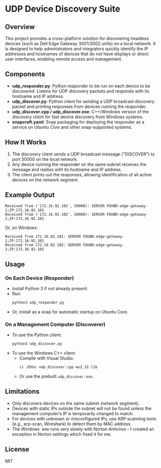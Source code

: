 # UDP Device Discovery Suite

## Overview
This project provides a cross-platform solution for discovering headless devices (such as Dell Edge Gateway 3001/3002 units) on a local network. It is designed to help administrators and integrators quickly identify the IP addresses and hostnames of devices that do not have displays or direct user interfaces, enabling remote access and management.

## Components
- **udp_responder.py**: Python responder to be run on each device to be discovered. Listens for UDP discovery packets and responds with its hostname and IP address.
- **udp_discover.py**: Python client for sending a UDP broadcast discovery packet and printing responses from devices running the responder.
- **udp_discover.cpp / udp_discover.exe**: C++/Windows version of the discovery client for fast device discovery from Windows systems.
- **snapcraft.yaml**: Snap packaging for deploying the responder as a service on Ubuntu Core and other snap-supported systems.

## How It Works
1. The discovery client sends a UDP broadcast message ("DISCOVER") to port 50000 on the local network.
2. Any device running the responder on the same subnet receives the message and replies with its hostname and IP address.
3. The client prints out the responses, allowing identification of all active devices on the network segment.

## Example Output
```
Received from ('172.16.92.101', 50000): SERVER FOUND:edge-gateway-1;IP:172.16.92.101
Received from ('172.16.92.102', 50000): SERVER FOUND:edge-gateway-2;IP:172.16.92.102
```
Or, on Windows:
```
Received from 172.16.92.101: SERVER FOUND:edge-gateway-1;IP:172.16.92.101
Received from 172.16.92.102: SERVER FOUND:edge-gateway-2;IP:172.16.92.102
```

## Usage
### On Each Device (Responder)
- Install Python 3 if not already present.
- Run:
  ```sh
  python3 udp_responder.py
  ```
- Or, install as a snap for automatic startup on Ubuntu Core.

### On a Management Computer (Discoverer)
- To use the Python client:
  ```sh
  python3 udp_discover.py
  ```
- To use the Windows C++ client:
  - Compile with Visual Studio:
    ```sh
    cl /EHsc udp_discover.cpp ws2_32.lib
    ```
  - Or use the prebuilt `udp_discover.exe`.

## Limitations
- Only discovers devices on the same subnet (network segment).
- Devices with static IPs outside the subnet will not be found unless the management computer’s IP is temporarily changed to match.
- For devices with unknown or misconfigured IPs, use ARP scanning tools (e.g., arp-scan, Wireshark) to detect them by MAC address.
- The Windows .exe runs very slowly with Norton Antivirus - I created an exception in Norton settings which fixed it for me.

## License
MIT
